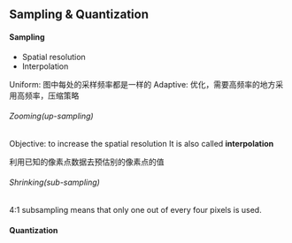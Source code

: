 ## Sampling & Quantization
#### Sampling
- Spatial resolution
- Interpolation

Uniform: 图中每处的采样频率都是一样的
Adaptive: 优化，需要高频率的地方采用高频率，压缩策略

###### Zooming(up-sampling)
Objective: to increase the spatial resolution
It is also called **interpolation**

利用已知的像素点数据去预估别的像素点的值

###### Shrinking(sub-sampling)
4:1 subsampling means that only one out of every four pixels is used.


#### Quantization
#### 